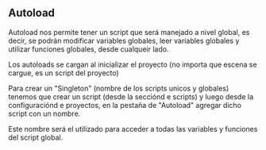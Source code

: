 ## Autoload
Autoload nos permite tener un script que será manejado a nivel global, es decir, se podrán modificar variables globales, leer variables globales y utilizar funciones globales, desde cualqueir lado.

Los autoloads se cargan al inicializar el proyecto (no importa que escena se cargue, es un script del proyecto)

Para crear un "Singleton" (nombre de los scripts unicos y globales) tenemos que crear un script (desde la secciónd e scripts) y luego desde la configuraciónd e proyectos, en la pestaña de "Autoload" agregar dicho script con un nombre.

Este nombre será el utilizado para acceder a todas las variables y funciones del script global.